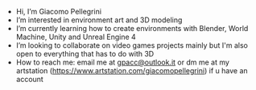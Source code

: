 - Hi, I’m Giacomo Pellegrini
- I’m interested in environment art and 3D modeling
- I’m currently learning how to create environments with Blender, World Machine, Unity and Unreal Engine 4 
- I’m looking to collaborate on video games projects mainly but I'm also open to everything that has to do with 3D
- How to reach me: email me at gpacc@outlook.it or dm me at my artstation (https://www.artstation.com/giacomopellegrini) if u have an account

<!---
Sshpongled/Sshpongled is a ✨ special ✨ repository because its `README.md` (this file) appears on your GitHub profile.
You can click the Preview link to take a look at your changes.
--->
